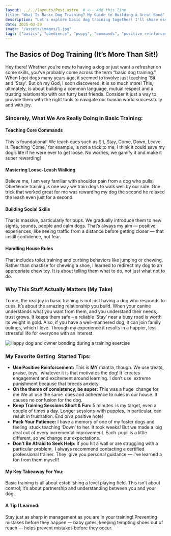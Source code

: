 ```yaml
---
layout: ../../layouts/Post.astro  # <-- Add this line
title: "What Is Basic Dog Training? My Guide to Building a Great Bond" 
description: "Let's explore basic dog training together! I'll share essential commands, practical tips, and why positive methods are key to building a strong, trusting relationship with your dog."
date: 2025-03-29 
image: "/assets/images/1.jpg"
tags: ["basics", "obedience", "puppy", "commands", "positive reinforcement", "dog training tips"]
---
```



<h2 class="text-3xl font-bold text-slate-800 dark:text-slate-100 mb-6">The Basics of Dog Training (It’s More Than Sit!)</h2>

<p class="text-lg text-slate-600 dark:text-slate-300 mb-8">
  Hey there! Whether you’re new to having a dog or just want a refresher on some skills, you’ve probably come across the term “basic dog training.” When I got dogs many years ago, it seemed to involve just teaching 'Sit' and 'Stay'. But oh my God, I soon discovered, it is so much more! This, ultimately, is about building a common language, mutual respect and a trusting relationship with our furry best friends. Consider it just a way to provide them with the right tools to navigate our human world successfully and with joy.
</p>

<h3 class="text-2xl font-semibold text-slate-800 dark:text-slate-100 mb-6">Sincerely, What We Are Really Doing in Basic Training:</h3>

<div class="grid grid-cols-1 md:grid-cols-2 gap-8 mb-12 not-prose"> 
  <div class="bg-white dark:bg-slate-800 p-6 rounded-xl shadow-md hover:shadow-lg transition-shadow">
    <h4 class="text-xl font-semibold text-blue-600 dark:text-blue-400 mb-4">Teaching Core Commands</h4>
    <p class="text-slate-600 dark:text-slate-300">
      This is foundational! We teach cues such as Sit, Stay, Come, Down, Leave It. Teaching ‘Come,’ for example, is not a trick to me; I think it could save my dog’s life if he were ever to get loose. No worries, we gamify it and make it super rewarding!
    </p>
  </div>
  <div class="bg-white dark:bg-slate-800 p-6 rounded-xl shadow-md hover:shadow-lg transition-shadow">
    <h4 class="text-xl font-semibold text-purple-600 dark:text-purple-400 mb-4">Mastering Loose-Leash Walking</h4>
    <p class="text-slate-600 dark:text-slate-300">
      Believe me, I am very familiar with shoulder pain from a dog who pulls! Obedience training is one way we train dogs to walk well by our side. One trick that worked great for me was rewarding my dog the second he relaxed the leash even just for a second.
    </p>
  </div>
  <div class="bg-white dark:bg-slate-800 p-6 rounded-xl shadow-md hover:shadow-lg transition-shadow">
    <h4 class="text-xl font-semibold text-green-600 dark:text-green-400 mb-4">Building Social Skills</h4>
    <p class="text-slate-600 dark:text-slate-300">
      That is massive, particularly for pups. We gradually introduce them to new sights, sounds, people and calm dogs. That’s always my aim — positive experiences, like seeing traffic from a distance before getting closer — that instill confidence, not fear.
    </p>
  </div>
  <div class="bg-white dark:bg-slate-800 p-6 rounded-xl shadow-md hover:shadow-lg transition-shadow">
    <h4 class="text-xl font-semibold text-orange-600 dark:text-orange-400 mb-4">Handling House Rules</h4>
    <p class="text-slate-600 dark:text-slate-300">
      That includes toilet training and curbing behaviors like jumping or chewing. Rather than chastise for chewing a shoe, I learned to redirect my dog to an appropriate chew toy. It is about telling them what to do, not just what not to do.
    </p>
  </div>
</div>

<h3 class="text-2xl font-semibold text-slate-800 dark:text-slate-100 mb-4">Why This Stuff Actually Matters (My Take)</h3>
  <p class="text-lg text-slate-600 dark:text-slate-300 mb-8">
    To me, the real joy in basic training is not just having a dog who responds to cues. It’s about the amazing relationship you build. When your canine understands what you want from them, and you understand their needs, trust grows. It keeps them safe – a reliable ‘Stay’ near a busy road is worth its weight in gold. Also, if you have a well-mannered dog, it can join family outings, which I love. Through my experience it results in a happier, less stressful life for everyone with an interest.
  </p>

<img src="/assets/images/2.jpg" alt="Happy dog and owner bonding during a training exercise" class="w-full lg:max-w-[600px] h-auto rounded-xl my-8 shadow-lg mx-auto" loading="lazy" /> 
 <h3 class="text-2xl font-semibold text-slate-800 dark:text-slate-100 mb-4">My Favorite Getting Started Tips:</h3>
  
  <ul class="list-decimal list-inside text-lg text-slate-600 dark:text-slate-300 mb-12 space-y-4 marker:font-bold marker:text-slate-600 dark:marker:text-slate-300">
    <li><strong>Use Positive Reinforcement:</strong> This is <strong>MY</strong> mantra, though. We use treats, praise, toys, whatever it is that motivates the dog! It creates engagement and excitement around learning. I don’t use extreme punishment because that breeds anxiety.</li>
    <li><strong>On the theme of consistency, be super:</strong> This was a huge change for me We all use the same cues and adherence to rules in our house. It causes no confusion for the dog.</li>
    <li><strong>Keep Training Sessions Short & Fun:</strong> 5 minutes is my target, even a couple of times a day. Longer sessions with puppies, in particular, can result in frustration. End on a positive note!</li>
    <li><strong>Pack Your Patience:</strong> I have a memory of one of my foster dogs and feeling stuck teaching ‘Down’ to her. It took weeks! But we made a big deal out of every incremental improvement. Each pupil is a little different, so we change our expectations.</li>
    <li><strong>Don’t Be Afraid to Seek Help:</strong> If you hit a wall or are struggling with a particular problem, I always recommend contacting a certified professional trainer. They give you personal guidance — I’ve learned a ton from them myself!</li>
  </ul>
	
<div class="grid grid-cols-1 md:grid-cols-2 gap-8 not-prose"> 
    <div class="p-6 rounded-lg border-l-4 border-blue-500 bg-blue-50 dark:bg-slate-800 dark:border-blue-700">
      <h4 class="text-xl font-bold text-blue-700 dark:text-blue-300 mb-2">My Key Takeaway For You:</h4>
      <p class="text-slate-600 dark:text-slate-300">Basic training is all about establishing a level playing field. This isn’t about control; it’s about partnership and understanding between you and your dog.</p> 
      </div>
    <div class="p-6 rounded-lg border-l-4 border-green-500 bg-green-50 dark:bg-slate-800 dark:border-green-700">
      <h4 class="text-xl font-bold text-green-700 dark:text-green-300 mb-2">A Tip I Learned:</h4>
      <p class="text-slate-600 dark:text-slate-300">Stay just as sharp in management as you are in your training! Preventing mistakes before they happen — baby gates, keeping tempting shoes out of reach — helps prevent mistakes before they occur.</p>
    </div>
</div>


